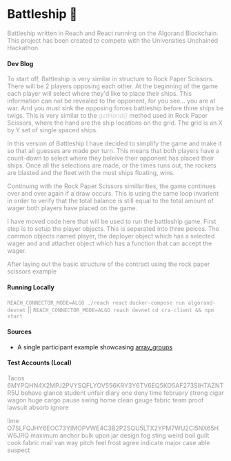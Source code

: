 # Battleship :ship:

Battleship written in Reach and React running on the Algorand Blockchain. This project has been created to compete with the Universities Unchained Hackathon.

#### Dev Blog

<p>To start off, Battleship is very similar in structure to Rock Paper Scissors. There will be 2 players opposing each other. At the beginning of the game each player will select where they'd like to place their ships. This information can not be revealed to the opponent, for you see... you are at war. And you must sink the opposing forces battleship before thine ships be twigs. This is very similar to the <i>getHand()</i> method used in Rock Paper Scissors, where the hand are the ship locations on the grid. The grid is an X by Y set of single spaced ships.</p>

<p>In this version of Battleship I have decided to simplify the game and make it so that all guesses are made per turn. This means that both players have a count-down to select where they beleive their opponent has placed their ships. Once all the selections are made, or the times runs out, the rockets are blasted and the fleet with the most ships floating, wins.</p>

<p>Continuing with the Rock Paper Scissors simillarities, the game continues over and over again if a draw occurs. This is using the same loop invarient in order to verify that the total balance is still equal to the total amount of wager both players have placed on the game.</p>

<p>I have moved code here that will be used to run the battleship game. First step is to setup the player objects. This is seperated into three peices. The common objects named player, the deployer object which has a selected wager and and attacher object which has a function that can accept the wager.</p>

<p>After laying out the basic structure of the contract using the rock paper scissors example</p>

#### Running Locally
`REACH_CONNECTOR_MODE=ALGO ./reach react`
`docker-compose run algorand-devnet` || `REACH_CONNECTOR_MODE=ALGO reach devnet`
`cd cra-client && npm start`

#### Sources
- A single participant example showcasing [array_groups](https://github.com/reach-sh/reach-lang/blob/8f41a2ae17220041ba365274dd32ae7c96b11f2e/hs/test-examples/features/array_groups.rsh)

#### Test Accounts (Local)
Tacos
6MYPQHN4X2MPJ2PVYSQFLYOV556KRY3Y6TV6EQ5KO5AF273SIHTAZNTR5U
behave glance student unfair diary one deny time february strong cigar wagon huge cargo pause swing home clean gauge fabric team proof lawsuit absorb ignore

lime
O7SLFQJHY6EOC73YIMOPVWE4C3B2P2SQU5LTX2YPM7WU2CI5NX65HW6JRQ
maximum anchor bulk upon jar design fog sting weird boil guilt cook fabric mail van way pitch feel frost agree indicate major case able suspect

<style type='text/css'>
  p { color: #999; }
  i { color: #CCC; }
</style>
